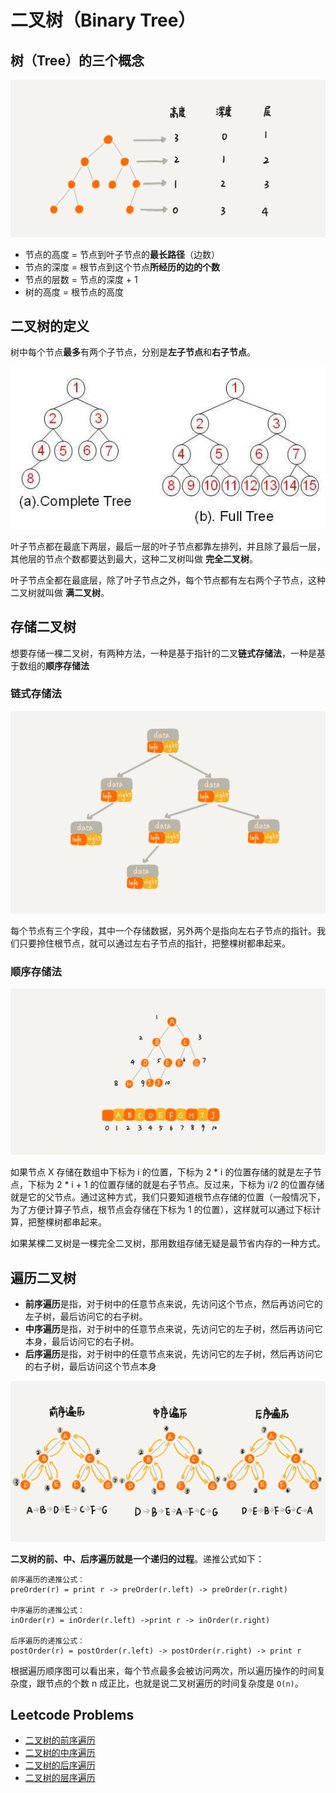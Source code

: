 # 二叉树（Binary Tree）

## 树（Tree）的三个概念

![tree](../static/tree.webp)

- 节点的高度 = 节点到叶子节点的**最长路径**（边数）
- 节点的深度 = 根节点到这个节点**所经历的边的个数**
- 节点的层数 = 节点的深度 + 1
- 树的高度 = 根节点的高度

## 二叉树的定义

树中每个节点**最多**有两个子节点，分别是**左子节点**和**右子节点**。

![fullBT_completeBT](../static/binary_tree_full_complete.jpeg)

叶子节点都在最底下两层，最后一层的叶子节点都靠左排列，并且除了最后一层，其他层的节点个数都要达到最大，这种二叉树叫做 **完全二叉树**。

叶子节点全都在最底层，除了叶子节点之外，每个节点都有左右两个子节点，这种二叉树就叫做 **满二叉树**。

## 存储二叉树

想要存储一棵二叉树，有两种方法，一种是基于指针的二叉**链式存储法**，一种是基于数组的**顺序存储法**

### 链式存储法

![bt_store_by_list](../static/bt_store_by_list.webp)

每个节点有三个字段，其中一个存储数据，另外两个是指向左右子节点的指针。我们只要拎住根节点，就可以通过左右子节点的指针，把整棵树都串起来。

### 顺序存储法

![bt_store_by_array](../static/bt_store_by_array.webp)

如果节点 X 存储在数组中下标为 i 的位置，下标为 2 * i 的位置存储的就是左子节点，下标为 2 * i + 1 的位置存储的就是右子节点。反过来，下标为 i/2 的位置存储就是它的父节点。通过这种方式，我们只要知道根节点存储的位置（一般情况下，为了方便计算子节点，根节点会存储在下标为 1 的位置），这样就可以通过下标计算，把整棵树都串起来。

如果某棵二叉树是一棵完全二叉树，那用数组存储无疑是最节省内存的一种方式。

## 遍历二叉树

- **前序遍历**是指，对于树中的任意节点来说，先访问这个节点，然后再访问它的左子树，最后访问它的右子树。
- **中序遍历**是指，对于树中的任意节点来说，先访问它的左子树，然后再访问它本身，最后访问它的右子树。
- **后序遍历**是指，对于树中的任意节点来说，先访问它的左子树，然后再访问它的右子树，最后访问这个节点本身

![bt_iteration](../static/bt_iteration.webp)

**二叉树的前、中、后序遍历就是一个递归的过程**。递推公式如下：

```shell
前序遍历的递推公式：
preOrder(r) = print r -> preOrder(r.left) -> preOrder(r.right)

中序遍历的递推公式：
inOrder(r) = inOrder(r.left) ->print r -> inOrder(r.right)

后序遍历的递推公式：
postOrder(r) = postOrder(r.left) -> postOrder(r.right) -> print r
```

根据遍历顺序图可以看出来，每个节点最多会被访问两次，所以遍历操作的时间复杂度，跟节点的个数 n 成正比，也就是说二叉树遍历的时间复杂度是 `O(n)`。

## Leetcode Problems

- [二叉树的前序遍历](https://leetcode.cn/problems/binary-tree-preorder-traversal/submissions/)
- [二叉树的中序遍历](https://leetcode.cn/problems/binary-tree-inorder-traversal/)
- [二叉树的后序遍历](https://leetcode.cn/problems/binary-tree-postorder-traversal/)
- [二叉树的层序遍历](https://leetcode.cn/problems/binary-tree-level-order-traversal/)